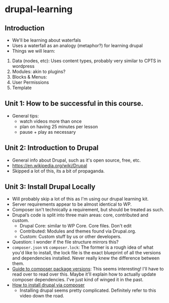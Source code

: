 # drupal-learning

## Introduction

- We'll be learning about waterfals
- Uses a waterfall as an analogy (metaphor?) for learning drupal
- Things we will learn:

1. Data (nodes, etc): Uses content types, probably very similar to CPTS in wordpress
2. Modules: akin to plugins?
3. Blocks & Menus:
4. User Permissions
5. Template

## Unit 1: How to be successful in this course.

- General tips:
    - watch videos more than once
    - plan on having 25 minutes per lesson
    - pause + play as necessary

## Unit 2: Introduction to Drupal

- General info about Drupal, such as it's open source, free, etc.
- https://en.wikipedia.org/wiki/Drupal
- Skipped a lot of this, its a bit of propaganda.

## Unit 3: Install Drupal Locally

- Will probably skip a lot of this as I'm using our drupal learning kit.
- Server requirements appear to be almost identical to WP.
- Composer isn't technically a requirement, but should be treated as such.
- Drupal’s code is split into three main areas: core, contributed and custom.
    - Drupal Core: similar to WP Core. Core files. Don't edit
    - Contributed: Modules and themes found via Drupal.org.
    - Custom: Custom stuff by us or other developers.
- Question: I wonder if the file structure mirrors this?
- `composer.json` vs `composer.lock`: The former is a rough idea of what you'd like to install, the lock file is
  the exact blueprint of all the versions and dependencies installed. Never really knew the difference between them.
- [Guide to composer package versions](https://getcomposer.org/doc/articles/versions.md): This seems interesting!  I'll have to read over to read over this.  Maybe it'll explain how to actually update composer dependencies.  I've just kind of winged it in the past.
- [How to install drupal via composer](https://partners.acquiaacademy.com/learn/course/669/play/5314/unit-3-installing-drupal-with-composer)
   - Installing drupal seems pretty complicated.  Definitely refer to this video down the road.
